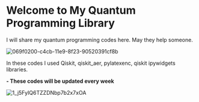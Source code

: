 # Welcome to My Quantum Programming Library
I will share my quantum programming codes here. May they help someone. 

![069f0200-c4cb-11e9-8f23-90520391cf8b](https://github.com/user-attachments/assets/13847dfe-e6b2-47e0-be5a-cdf73f08391c)


In these codes I used Qiskit, qiskit_aer, pylatexenc, qiskit ipywidgets libraries.

**- These codes will be updated every week**

![1_j5FyIQ6TZZDNbp7b2x7xOA](https://github.com/user-attachments/assets/ffaf5984-ed0c-4083-8bb8-d08eea2eb0aa)
